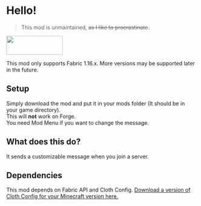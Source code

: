 # Hello!

> This mod is unmaintained, ~~as I like to procrastinate~~.

<a href="https://www.curseforge.com/minecraft/mc-mods/fabric-api" rel="nofollow"><strong><img src="https://i.imgur.com/Ol1Tcf8.png" alt="" width="149" height="50"></strong></a>

This mod only supports Fabric 1.16.x. More versions may be supported later in the future.

## Setup
Simply download the mod and put it in your mods folder (It should be in your game directory).  
This will **not** work on Forge.  
You need Mod Menu if you want to change the message.

## What does this do?
It sends a customizable message when you join a server.

## Dependencies
This mod depends on Fabric API and Cloth Config.
[Download a version of Cloth Config for your Minecraft version here.](https://www.curseforge.com/minecraft/mc-mods/cloth-config/)
